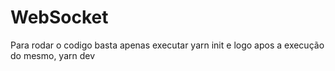 # WebSocket
Para rodar o codigo basta apenas executar yarn init e logo apos a execução do mesmo, yarn dev
